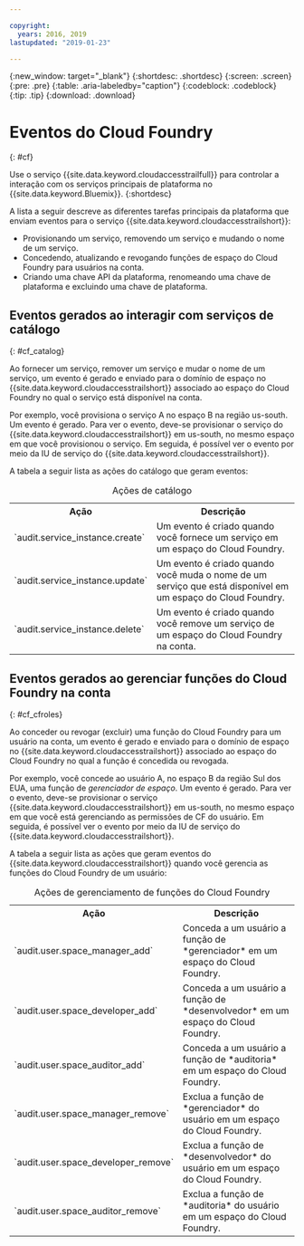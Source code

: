 ```yaml
---

copyright:
  years: 2016, 2019
lastupdated: "2019-01-23"

---
```


{:new_window: target="_blank"}
{:shortdesc: .shortdesc}
{:screen: .screen}
{:pre: .pre}
{:table: .aria-labeledby="caption"}
{:codeblock: .codeblock}
{:tip: .tip}
{:download: .download}


# Eventos do Cloud Foundry
{: #cf}

Use o serviço {{site.data.keyword.cloudaccesstrailfull}} para controlar a interação com os serviços principais de plataforma no {{site.data.keyword.Bluemix}}. 
{:shortdesc}


A lista a seguir descreve as diferentes tarefas principais da plataforma que enviam eventos para o serviço {{site.data.keyword.cloudaccesstrailshort}}: 

* Provisionando um serviço, removendo um serviço e mudando o nome de um serviço.
* Concedendo, atualizando e revogando funções de espaço do Cloud Foundry para usuários na conta.
* Criando uma chave API da plataforma, renomeando uma chave de plataforma e excluindo uma chave de plataforma.


## Eventos gerados ao interagir com serviços de catálogo
{: #cf_catalog}

Ao fornecer um serviço, remover um serviço e mudar o nome de um serviço, um evento é gerado e enviado para o domínio de espaço no {{site.data.keyword.cloudaccesstrailshort}} associado ao espaço do Cloud Foundry no qual o serviço está disponível na conta. 

Por exemplo, você provisiona o serviço A no espaço B na região us-south. Um evento é gerado. Para ver o evento, deve-se provisionar o serviço do {{site.data.keyword.cloudaccesstrailshort}} em us-south, no mesmo espaço em que você provisionou o serviço. Em seguida, é possível ver o evento por meio da IU de serviço do {{site.data.keyword.cloudaccesstrailshort}}.

A tabela a seguir lista as ações do catálogo que geram eventos:

<table>
  <caption>Ações de catálogo</caption>
  <tr>
    <th>Ação</th>
	  <th>Descrição</th>
  <tr>
  <tr>
    <td>`audit.service_instance.create`</td>
	<td>Um evento é criado quando você fornece um serviço em um espaço do Cloud Foundry.</td>
  </tr>
  <tr>
    <td>`audit.service_instance.update`</td>
	<td>Um evento é criado quando você muda o nome de um serviço que está disponível em um espaço do Cloud Foundry.</td>
  </tr>
  <tr>
    <td>`audit.service_instance.delete`</td>
	<td>Um evento é criado quando você remove um serviço de um espaço do Cloud Foundry na conta.</td>
  </tr>
</table>


 	

## Eventos gerados ao gerenciar funções do Cloud Foundry na conta
{: #cf_cfroles} 

Ao conceder ou revogar (excluir) uma função do Cloud Foundry para um usuário na conta, um evento é gerado e enviado para o domínio de espaço no {{site.data.keyword.cloudaccesstrailshort}} associado ao espaço do Cloud Foundry no qual a função é concedida ou revogada. 

Por exemplo, você concede ao usuário A, no espaço B da região Sul dos EUA, uma função de *gerenciador de espaço*. Um evento é gerado. Para ver o evento, deve-se provisionar o serviço {{site.data.keyword.cloudaccesstrailshort}} em us-south, no mesmo espaço em que você está gerenciando as permissões de CF do usuário. Em seguida, é possível ver o evento por meio da IU de serviço do {{site.data.keyword.cloudaccesstrailshort}}.


A tabela a seguir lista as ações que geram eventos do {{site.data.keyword.cloudaccesstrailshort}} quando você gerencia as funções do Cloud Foundry de um usuário:

<table>
  <caption>Ações de gerenciamento de funções do Cloud Foundry</caption>
  <tr>
    <th>Ação</th>
	<th>Descrição</th>
  <tr>
  <tr>
    <td>`audit.user.space_manager_add`</td>
	<td>Conceda a um usuário a função de *gerenciador* em um espaço do Cloud Foundry.</td>
  </tr>
  <tr>
    <td>`audit.user.space_developer_add`</td>
	<td>Conceda a um usuário a função de *desenvolvedor* em um espaço do Cloud Foundry.</td>
  </tr>
  <tr>
    <td>`audit.user.space_auditor_add`</td>
	<td>Conceda a um usuário a função de *auditoria* em um espaço do Cloud Foundry.</td>
  </tr>
  <tr>
    <td>`audit.user.space_manager_remove`</td>
	<td>Exclua a função de *gerenciador* do usuário em um espaço do Cloud Foundry.</td>
  </tr>
  <tr>
    <td>`audit.user.space_developer_remove`</td>
	<td>Exclua a função de *desenvolvedor* do usuário em um espaço do Cloud Foundry.</td>
  </tr>
  <tr>
    <td>`audit.user.space_auditor_remove`</td>
	<td>Exclua a função de *auditoria* do usuário em um espaço do Cloud Foundry.</td>
  </tr>
</table>






	
 	
 	
